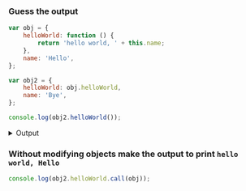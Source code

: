 ### Guess the output

```js
var obj = {
    helloWorld: function () {
        return 'hello world, ' + this.name;
    },
    name: 'Hello',
};

var obj2 = {
    helloWorld: obj.helloWorld,
    name: 'Bye',
};

console.log(obj2.helloWorld());
```

<details>
<summary>Output</summary>
    
hello world, Bye
</details>

### Without modifying objects make the output to print `hello world, Hello`

```js
console.log(obj2.helloWorld.call(obj));
```
